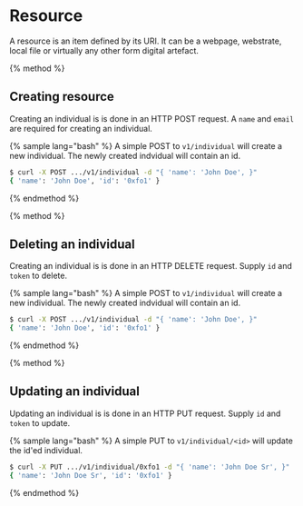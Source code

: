 # Resource

A resource is an item defined by its URI. It can be a webpage, webstrate, local file or virtually any other form digital artefact.

{% method %}
## Creating resource

Creating an individual is is done in an HTTP POST request. A `name` and `email` are required for creating an individual. 

{% sample lang="bash" %}
A simple POST to `v1/individual` will create a new individual. The newly created indvidual will contain an id.

```bash
$ curl -X POST .../v1/individual -d "{ 'name': 'John Doe', }"
{ 'name': 'John Doe', 'id': '0xfo1' }
```

{% endmethod %}

{% method %}
## Deleting an individual

Creating an individual is is done in an HTTP DELETE request. Supply `id` and `token` to delete.

{% sample lang="bash" %}
A simple POST to `v1/individual` will create a new individual. The newly created indvidual will contain an id.

```bash
$ curl -X POST .../v1/individual -d "{ 'name': 'John Doe', }"
{ 'name': 'John Doe', 'id': '0xfo1' }
```

{% endmethod %}


{% method %}
## Updating an individual

Updating an individual is is done in an HTTP PUT request. Supply `id` and `token` to update.

{% sample lang="bash" %}
A simple PUT to `v1/individual/<id>` will update the id'ed individual.

```bash
$ curl -X PUT .../v1/individual/0xfo1 -d "{ 'name': 'John Doe Sr', }"
{ 'name': 'John Doe Sr', 'id': '0xfo1' }
```

{% endmethod %}


